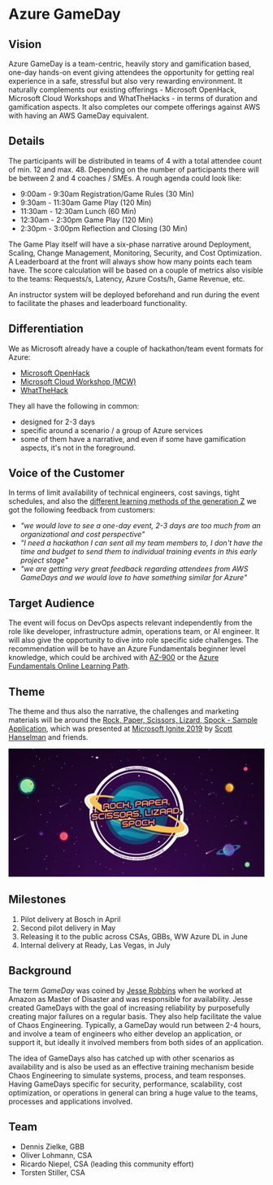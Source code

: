 # Azure GameDay

## Vision
Azure GameDay is a team-centric, heavily story and gamification based, one-day hands-on event giving attendees the opportunity for getting real experience in a safe, stressful but also very rewarding environment. It naturally complements our existing offerings - Microsoft OpenHack, Microsoft Cloud Workshops and WhatTheHacks - in terms of duration and gamification aspects. It also completes our compete offerings against AWS with having an AWS GameDay equivalent.

## Details
The participants will be distributed in teams of 4 with a total attendee count of min. 12 and max. 48.
Depending on the number of participants there will be between 2 and 4 coaches / SMEs.
A rough agenda could look like:
* 9:00am - 9:30am Registration/Game Rules (30 Min)
* 9:30am - 11:30am Game Play (120 Min)
* 11:30am - 12:30am Lunch (60 Min)
* 12:30am - 2:30pm Game Play (120 Min)
* 2:30pm - 3:00pm Reflection and Closing (30 Min)

The Game Play itself will have a six-phase narrative around Deployment, Scaling, Change Management, Monitoring, Security, and Cost Optimization.
A Leaderboard at the front will always show how many points each team have.
The score calculation will be based on a couple of metrics also visible to the teams: Requests/s, Latency, Azure Costs/h, Game Revenue, etc.

An instructor system will be deployed beforehand and run during the event to facilitate the phases and leaderboard functionality.

## Differentiation
We as Microsoft already have a couple of hackathon/team event formats for Azure:
* [Microsoft OpenHack](https://openhack.microsoft.com/)
* [Microsoft Cloud Workshop (MCW)](https://microsoftcloudworkshop.com/)
* [WhatTheHack](https://github.com/microsoft/whatthehack)

They all have the following in common:
* designed for 2-3 days
* specific around a scenario / a group of Azure services
* some of them have a narrative, and even if some have gamification aspects, it's not in the foreground.

## Voice of the Customer
In terms of limit availability of technical engineers, cost savings, tight schedules, and also the [different learning methods of the generation Z](https://www.forbes.com/sites/sievakozinsky/2017/07/24/how-generation-z-is-shaping-the-change-in-education/) we got the following feedback from customers:
* *"we would love to see a one-day event, 2-3 days are too much from an organizational and cost perspective"*
* *"I need a hackathon I can sent all my team members to, I don't have the time and budget to send them to individual training events in this early project stage"*
* *"we are getting very great feedback regarding attendees from AWS GameDays and we would love to have something similar for Azure"*

## Target Audience
The event will focus on DevOps aspects relevant independently from the role like developer, infrastructure admin, operations team, or AI engineer.
It will also give the opportunity to dive into role specific side challenges.
The recommendation will be to have an Azure Fundamentals beginner level knowledge, which could be archived with [AZ-900](https://docs.microsoft.com/en-us/learn/certifications/exams/az-900) or the [Azure Fundamentals Online Learning Path](https://docs.microsoft.com/en-us/learn/paths/azure-fundamentals/).

## Theme
The theme and thus also the narrative, the challenges and marketing materials will be around the [Rock, Paper, Scissors, Lizard, Spock - Sample Application](https://github.com/microsoft/RockPaperScissorsLizardSpock), which was presented at [Microsoft Ignite 2019](https://aka.ms/DevKeynote) by [Scott Hanselman](https://www.hanselman.com) and friends.

![Rock, Paper, Scissors, Lizard, Spock](RPSLS-Title.png)

## Milestones
1. Pilot delivery at Bosch in April
2. Second pilot delivery in May
3. Releasing it to the public across CSAs, GBBs, WW Azure DL in June
4. Internal delivery at Ready, Las Vegas, in July

## Background
The term *GameDay* was coined by [Jesse Robbins](https://en.wikipedia.org/wiki/Jesse_Robbins) when he worked at Amazon as Master of Disaster and was responsible for availability. Jesse created GameDays with the goal of increasing reliability by purposefully creating major failures on a regular basis. They also help facilitate the value of Chaos Engineering. Typically, a GameDay would run between 2-4 hours, and involve a team of engineers who either develop an application, or support it, but ideally it involved members from both sides of an application.

The idea of GameDays also has catched up with other scenarios as availability and is also be used as an effective training mechanism beside Chaos Engineering to simulate systems, process, and team responses. Having GameDays specific for security, performance, scalability, cost optimization, or operations in general can bring a huge value to the teams, processes and applications involved.

## Team
* Dennis Zielke, GBB
* Oliver Lohmann, CSA
* Ricardo Niepel, CSA (leading this community effort)
* Torsten Stiller, CSA